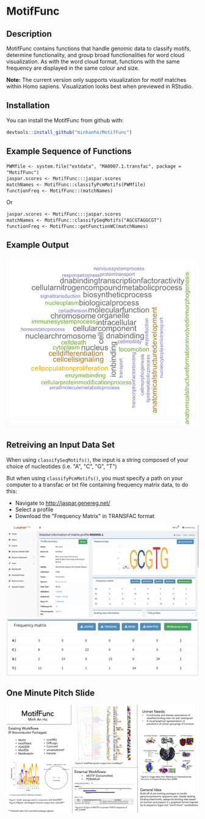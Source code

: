 
# MotifFunc

<!-- badges: start -->
<!-- badges: end -->

## Description

MotifFunc contains functions that handle genomic data to classify motifs, determine functionality, and group broad functionalities for word cloud visualization. As with the word cloud format, functions with the same frequency are displayed in the same colour and size.

__Note:__ The current version only supports visualization for motif matches within Homo sapiens. Visualization looks best when previewed in RStudio.

## Installation

You can install the MotifFunc from github with:

``` r
devtools::install_github("minhanho/MotifFunc")
```

## Example Sequence of Functions
```
PWMfile <- system.file("extdata", "MA0007.1.transfac", package = "MotifFunc")
jaspar.scores <- MotifFunc:::jaspar.scores
matchNames <- MotifFunc::classifyPcmMotifs(PWMfile)
functionFreq <- MotifFunc::(matchNames)
```
Or

```
jaspar.scores <- MotifFunc:::jaspar.scores
matchNames <- MotifFunc::classifySeqMotifs("AGCGTAGGCGT")
functionFreq <- MotifFunc::getFunctionWC(matchNames)
```

## Example Output

![WC](/inst/extdata/WCoutput.png)

## Retreiving an Input Data Set
When using `classifySeqMotifs()`, the input is a string composed of your choice of nucleotides (i.e. "A", "C", "G", "T")

But when using `classifyPcmMotifs()`, you must specify a path on your computer to a transfac or txt file containing frequency matrix data, to do this:
* Navigate to http://jaspar.genereg.net/
* Select a profile
* Download the "Frequency Matrix" in TRANSFAC format

![Ex1](/inst/extdata/Get-Data-Ex1.png)
![Ex2](/inst/extdata/Get-Data-Ex2.png)

## One Minute Pitch Slide

![Slide](/inst/extdata/HO_M_A1.png)

